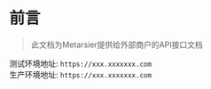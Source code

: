 # 前言

> 此文档为Metarsier提供给外部商户的API接口文档  

测试环境地址: `https://xxx.xxxxxxx.com`   
生产环境地址: `https://xxx.xxxxxxx.com`  
